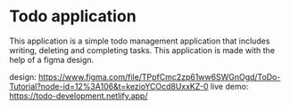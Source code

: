 # Todo application
This application is a simple todo management application that includes writing, deleting and completing tasks. This application is made with the help of a figma design.

design: https://www.figma.com/file/TPpfCmc2zp61ww6SWGnOgd/ToDo-Tutorial?node-id=12%3A106&t=kezioYCOcd8UxxKZ-0
live demo: https://todo-development.netlify.app/
